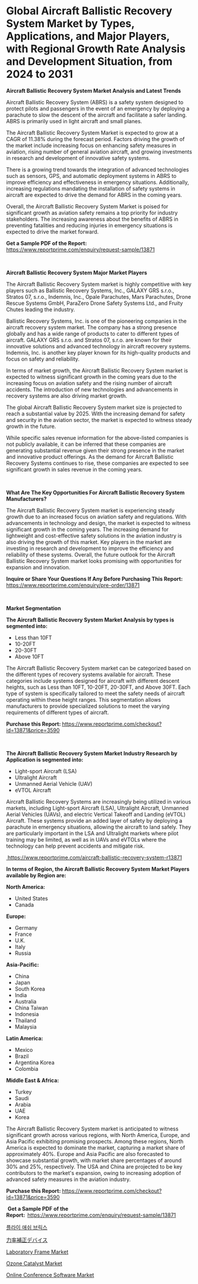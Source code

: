 <p><h1>Global Aircraft Ballistic Recovery System Market by Types, Applications, and Major Players, with Regional Growth Rate Analysis and Development Situation, from 2024 to 2031</h1></p><p><strong>Aircraft Ballistic Recovery System Market Analysis and Latest Trends</strong></p>
<p><p>Aircraft Ballistic Recovery System (ABRS) is a safety system designed to protect pilots and passengers in the event of an emergency by deploying a parachute to slow the descent of the aircraft and facilitate a safer landing. ABRS is primarily used in light aircraft and small planes.</p><p>The Aircraft Ballistic Recovery System Market is expected to grow at a CAGR of 11.38% during the forecast period. Factors driving the growth of the market include increasing focus on enhancing safety measures in aviation, rising number of general aviation aircraft, and growing investments in research and development of innovative safety systems.</p><p>There is a growing trend towards the integration of advanced technologies such as sensors, GPS, and automatic deployment systems in ABRS to improve efficiency and effectiveness in emergency situations. Additionally, increasing regulations mandating the installation of safety systems in aircraft are expected to drive the demand for ABRS in the coming years.</p><p>Overall, the Aircraft Ballistic Recovery System Market is poised for significant growth as aviation safety remains a top priority for industry stakeholders. The increasing awareness about the benefits of ABRS in preventing fatalities and reducing injuries in emergency situations is expected to drive the market forward.</p></p>
<p><strong>Get a Sample PDF of the Report:&nbsp;</strong> <a href="https://www.reportprime.com/enquiry/request-sample/13871">https://www.reportprime.com/enquiry/request-sample/13871</a></p>
<p>&nbsp;</p>
<p><strong>Aircraft Ballistic Recovery System Major Market Players</strong></p>
<p><p>The Aircraft Ballistic Recovery System market is highly competitive with key players such as Ballistic Recovery Systems, Inc., GALAXY GRS s.r.o., Stratos 07, s.r.o., Indemnis, Inc., Opale Parachutes, Mars Parachutes, Drone Rescue Systems GmbH, ParaZero Drone Safety Systems Ltd., and Fruity Chutes leading the industry.</p><p>Ballistic Recovery Systems, Inc. is one of the pioneering companies in the aircraft recovery system market. The company has a strong presence globally and has a wide range of products to cater to different types of aircraft. GALAXY GRS s.r.o. and Stratos 07, s.r.o. are known for their innovative solutions and advanced technology in aircraft recovery systems. Indemnis, Inc. is another key player known for its high-quality products and focus on safety and reliability.</p><p>In terms of market growth, the Aircraft Ballistic Recovery System market is expected to witness significant growth in the coming years due to the increasing focus on aviation safety and the rising number of aircraft accidents. The introduction of new technologies and advancements in recovery systems are also driving market growth.</p><p>The global Aircraft Ballistic Recovery System market size is projected to reach a substantial value by 2025. With the increasing demand for safety and security in the aviation sector, the market is expected to witness steady growth in the future.</p><p>While specific sales revenue information for the above-listed companies is not publicly available, it can be inferred that these companies are generating substantial revenue given their strong presence in the market and innovative product offerings. As the demand for Aircraft Ballistic Recovery Systems continues to rise, these companies are expected to see significant growth in sales revenue in the coming years.</p></p>
<p>&nbsp;</p>
<p><strong>What Are The Key Opportunities For Aircraft Ballistic Recovery System Manufacturers?</strong></p>
<p><p>The Aircraft Ballistic Recovery System market is experiencing steady growth due to an increased focus on aviation safety and regulations. With advancements in technology and design, the market is expected to witness significant growth in the coming years. The increasing demand for lightweight and cost-effective safety solutions in the aviation industry is also driving the growth of this market. Key players in the market are investing in research and development to improve the efficiency and reliability of these systems. Overall, the future outlook for the Aircraft Ballistic Recovery System market looks promising with opportunities for expansion and innovation.</p></p>
<p><strong>Inquire or Share Your Questions If Any Before Purchasing This Report:</strong> <a href="https://www.reportprime.com/enquiry/pre-order/13871">https://www.reportprime.com/enquiry/pre-order/13871</a></p>
<p>&nbsp;</p>
<p><strong>Market Segmentation</strong></p>
<p><strong>The Aircraft Ballistic Recovery System Market Analysis by types is segmented into:</strong></p>
<p><ul><li>Less than 10FT</li><li>10-20FT</li><li>20-30FT</li><li>Above 10FT</li></ul></p>
<p><p>The Aircraft Ballistic Recovery System market can be categorized based on the different types of recovery systems available for aircraft. These categories include systems designed for aircraft with different descent heights, such as Less than 10FT, 10-20FT, 20-30FT, and Above 30FT. Each type of system is specifically tailored to meet the safety needs of aircraft operating within these height ranges. This segmentation allows manufacturers to provide specialized solutions to meet the varying requirements of different types of aircraft.</p></p>
<p><strong>Purchase this Report:&nbsp;</strong><a href="https://www.reportprime.com/checkout?id=13871&price=3590">https://www.reportprime.com/checkout?id=13871&price=3590</a></p>
<p>&nbsp;</p>
<p><strong>The Aircraft Ballistic Recovery System Market Industry Research by Application is segmented into:</strong></p>
<p><ul><li>Light-sport Aircraft (LSA)</li><li>Ultralight Aircraft</li><li>Unmanned Aerial Vehicle (UAV)</li><li>eVTOL Aircraft</li></ul></p>
<p><p>Aircraft Ballistic Recovery Systems are increasingly being utilized in various markets, including Light-sport Aircraft (LSA), Ultralight Aircraft, Unmanned Aerial Vehicles (UAVs), and electric Vertical Takeoff and Landing (eVTOL) Aircraft. These systems provide an added layer of safety by deploying a parachute in emergency situations, allowing the aircraft to land safely. They are particularly important in the LSA and Ultralight markets where pilot training may be limited, as well as in UAVs and eVTOLs where the technology can help prevent accidents and mitigate risk.</p></p>
<p><a href="https://www.reportprime.com/aircraft-ballistic-recovery-system-r13871">&nbsp;https://www.reportprime.com/aircraft-ballistic-recovery-system-r13871</a></p>
<p><strong>In terms of Region, the Aircraft Ballistic Recovery System Market Players available by Region are:</strong></p>
<p>
    <p> <strong> North America: </strong>
        <ul>
            <li>United States</li>
            <li>Canada</li>
        </ul>
        </p> 
    <p> <strong> Europe: </strong>
        <ul>
            <li>Germany</li>
            <li>France</li>
            <li>U.K.</li>
            <li>Italy</li>
            <li>Russia</li>
        </ul>
        </p> 
    <p> <strong> Asia-Pacific: </strong>
        <ul>
            <li>China</li>
            <li>Japan</li>
            <li>South Korea</li>
            <li>India</li>
            <li>Australia</li>
            <li>China Taiwan</li>
            <li>Indonesia</li>
            <li>Thailand</li>
            <li>Malaysia</li>
        </ul>
        </p> 
    <p> <strong> Latin America: </strong>
        <ul>
            <li>Mexico</li>
            <li>Brazil</li>
            <li>Argentina Korea</li>
            <li>Colombia</li>
        </ul>
        </p> 
    <p> <strong> Middle East & Africa: </strong>
        <ul>
            <li>Turkey</li>
            <li>Saudi</li>
            <li>Arabia</li>
            <li>UAE</li>
            <li>Korea</li>
        </ul>
    </p>
    </p>
<p><p>The Aircraft Ballistic Recovery System market is anticipated to witness significant growth across various regions, with North America, Europe, and Asia Pacific exhibiting promising prospects. Among these regions, North America is expected to dominate the market, capturing a market share of approximately 40%. Europe and Asia Pacific are also forecasted to showcase substantial growth, with market share percentages of around 30% and 25%, respectively. The USA and China are projected to be key contributors to the market's expansion, owing to increasing adoption of advanced safety measures in the aviation industry.</p></p>
<p><strong>Purchase this Report: </strong><a href="https://www.reportprime.com/checkout?id=13871&price=3590">https://www.reportprime.com/checkout?id=13871&price=3590</a></p>
<p>&nbsp;<strong>Get a Sample PDF of the Report:&nbsp;&nbsp;</strong><a href="https://www.reportprime.com/enquiry/request-sample/13871">https://www.reportprime.com/enquiry/request-sample/13871</a></p>
<p><strong></strong></p>
<p><p><a href="https://medium.com/@dulcewisozk/%ED%94%8C%EB%9D%BC%EC%9D%B4-%EC%95%A0%EC%8B%9C-%EB%B2%BD%EB%8F%8C-%EC%8B%9C%EC%9E%A5-%EB%8F%99%ED%96%A5-%EB%B0%8F-%EC%8B%9C%EC%9E%A5-%EB%B6%84%EC%84%9D%EC%9D%80-2024-2031%EB%85%84%EA%B9%8C%EC%A7%80-%EC%98%88%EC%B8%A1%EB%90%A9%EB%8B%88%EB%8B%A4-75c93cf73798">플라이 애쉬 브릭스</a></p><p><a href="https://github.com/hwbcz413288296/Market-Research-Report-List-1/blob/main/435946224843.md">力率補正デバイス</a></p><p><a href="https://view.publitas.com/reportprime-1/laboratory-frame-market-comprehensive-assessment-by-type-application-and-geography/">Laboratory Frame Market</a></p><p><a href="https://issuu.com/reportprime-2/docs/ozone-catalyst-market-size-2030.pptx">Ozone Catalyst Market</a></p><p><a href="https://github.com/derrinmiltonellis35gcl/Market-Research-Report-List-2/blob/main/online-conference-software-market.md">Online Conference Software Market</a></p></p>